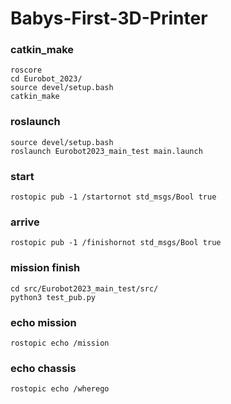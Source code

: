 # Babys-First-3D-Printer

### catkin_make
    roscore
    cd Eurobot_2023/
    source devel/setup.bash
    catkin_make
    
### roslaunch
    source devel/setup.bash
    roslaunch Eurobot2023_main_test main.launch

### start
    rostopic pub -1 /startornot std_msgs/Bool true
    
### arrive
    rostopic pub -1 /finishornot std_msgs/Bool true

### mission finish
    cd src/Eurobot2023_main_test/src/
    python3 test_pub.py 

### echo mission
    rostopic echo /mission

### echo chassis
    rostopic echo /wherego
